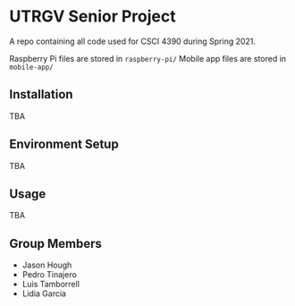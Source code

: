 # UTRGV Senior Project

A repo containing all code used for CSCI 4390 during Spring 2021.

Raspberry Pi files are stored in `raspberry-pi/`
Mobile app files are stored in `mobile-app/`

## Installation

TBA

## Environment Setup

TBA

## Usage

TBA

## Group Members
 - Jason Hough
 - Pedro Tinajero
 - Luis Tamborrell
 - Lidia Garcia